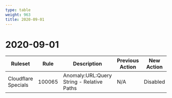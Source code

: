 ```yaml
---
type: table
weight: 963
title: 2020-09-01
---
```


# 2020-09-01

<TableWrap><table style="width: 100%">

<thead>
  <tr>
    <th>Ruleset</th>
    <th>Rule</th>
    <th>Description</th>
    <th>Previous Action</th>
    <th>New Action</th>
  </tr>
</thead>
<tbody>
  <tr>
    <td>Cloudflare Specials</td>
    <td>100065</td>
    <td>Anomaly:URL:Query String - Relative Paths</td>
    <td>N/A</td>
    <td>Disabled</td>
  </tr>
</tbody>

</table></TableWrap>
